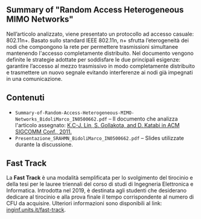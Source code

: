## Summary of "Random Access Heterogeneous MIMO Networks"
Nell’articolo analizzato, viene presentato un protocollo ad accesso casuale: 802.11n+.
Basato sullo standard IEEE 802.11n, n+ sfrutta l’eterogeneità dei nodi che compongono la rete per permettere trasmissioni simultanee mantenendo l'accesso completamente distribuito. Nel documento vengono definite le strategie adottate per soddisfare le due principali esigenze: garantire l’accesso al mezzo trasmissivo in modo completamente distribuito e trasmettere un nuovo segnale evitando interferenze ai nodi già impegnati in una comunicazione.

## Contenuti
- `Summary-of-Random-Access-Heterogeneous-MIMO-Networks_BidoliMarco_IN0500662.pdf` – Il documento che analizza l'articolo assegnato: [K.C-J. Lin, S. Gollakota, and D. Katabi in ACM SIGCOMM Conf., 2011.](https://doi.org/10.1145/2018436.2018454)    
- `Presentazione_SRAHMN_BidoliMarco_IN0500662.pdf` – Slides utilizzate durante la discussione.

## Fast Track
La **Fast Track** è una modalità semplificata per lo svolgimento del tirocinio e della tesi per le lauree triennali del corso di studi di Ingegneria Elettronica e Informatica. Introdotta nel 2019, è destinata agli studenti che desiderano dedicare al tirocinio e alla prova finale il tempo corrispondente al numero di CFU da acquisire.
Ulteriori informazioni sono disponibili al link: [inginf.units.it/fast-track](https://www.inginf.units.it/fast-track).

